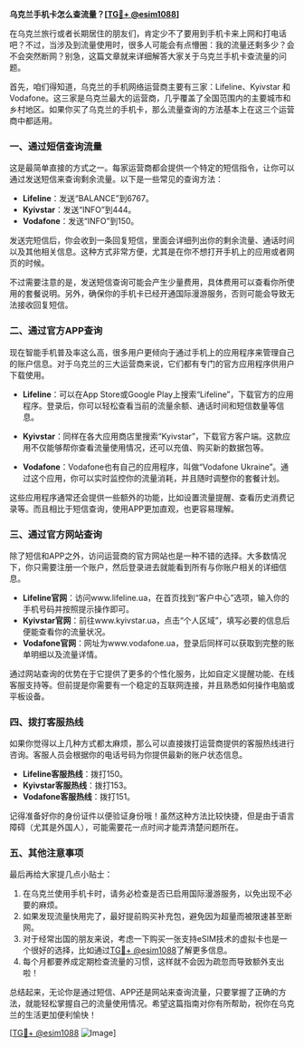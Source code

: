 **乌克兰手机卡怎么查流量？[[TG💪+ @esim1088](https://t.me/s/esim1088)]**

在乌克兰旅行或者长期居住的朋友们，肯定少不了要用到手机卡来上网和打电话吧？不过，当涉及到流量使用时，很多人可能会有点懵圈：我的流量还剩多少？会不会突然断网？别急，这篇文章就来详细解答大家关于乌克兰手机卡查流量的问题。

首先，咱们得知道，乌克兰的手机网络运营商主要有三家：Lifeline、Kyivstar 和 Vodafone。这三家是乌克兰最大的运营商，几乎覆盖了全国范围内的主要城市和乡村地区。如果你买了乌克兰的手机卡，那么流量查询的方法基本上在这三个运营商中都适用。

### **一、通过短信查询流量**

这是最简单直接的方式之一。每家运营商都会提供一个特定的短信指令，让你可以通过发送短信来查询剩余流量。以下是一些常见的查询方法：

- **Lifeline**：发送“BALANCE”到6767。
- **Kyivstar**：发送“INFO”到444。
- **Vodafone**：发送“INFO”到150。

发送完短信后，你会收到一条回复短信，里面会详细列出你的剩余流量、通话时间以及其他相关信息。这种方式非常方便，尤其是在你不想打开手机上的应用或者网页的时候。

不过需要注意的是，发送短信查询可能会产生少量费用，具体费用可以查看你所使用的套餐说明。另外，确保你的手机卡已经开通国际漫游服务，否则可能会导致无法接收回复短信。

### **二、通过官方APP查询**

现在智能手机普及率这么高，很多用户更倾向于通过手机上的应用程序来管理自己的账户信息。对于乌克兰的三大运营商来说，它们都有专门的官方应用程序供用户下载使用。

- **Lifeline**：可以在App Store或Google Play上搜索“Lifeline”，下载官方的应用程序。登录后，你可以轻松查看当前的流量余额、通话时间和短信数量等信息。
  
- **Kyivstar**：同样在各大应用商店里搜索“Kyivstar”，下载官方客户端。这款应用不仅能够帮你查看流量使用情况，还可以充值、购买新的数据包等。

- **Vodafone**：Vodafone也有自己的应用程序，叫做“Vodafone Ukraine”。通过这个应用，你可以实时监控你的流量消耗，并且随时调整你的套餐计划。

这些应用程序通常还会提供一些额外的功能，比如设置流量提醒、查看历史消费记录等。而且相比于短信查询，使用APP更加直观，也更容易理解。

### **三、通过官方网站查询**

除了短信和APP之外，访问运营商的官方网站也是一种不错的选择。大多数情况下，你只需要注册一个账户，然后登录进去就能看到所有与你账户相关的详细信息。

- **Lifeline官网**：访问www.lifeline.ua，在首页找到“客户中心”选项，输入你的手机号码并按照提示操作即可。
- **Kyivstar官网**：前往www.kyivstar.ua，点击“个人区域”，填写必要的信息后便能查看你的流量状况。
- **Vodafone官网**：网址为www.vodafone.ua，登录后同样可以获取到完整的账单明细以及流量详情。

通过网站查询的优势在于它提供了更多的个性化服务，比如自定义提醒功能、在线客服支持等。但前提是你需要有一个稳定的互联网连接，并且熟悉如何操作电脑或平板设备。

### **四、拨打客服热线**

如果你觉得以上几种方式都太麻烦，那么可以直接拨打运营商提供的客服热线进行咨询。客服人员会根据你的电话号码为你提供最新的账户状态信息。

- **Lifeline客服热线**：拨打150。
- **Kyivstar客服热线**：拨打153。
- **Vodafone客服热线**：拨打151。

记得准备好你的身份证件以便验证身份哦！虽然这种方法比较快捷，但是由于语言障碍（尤其是外国人），可能需要花一点时间才能弄清楚问题所在。

### **五、其他注意事项**

最后再给大家提几点小贴士：
1. 在乌克兰使用手机卡时，请务必检查是否已启用国际漫游服务，以免出现不必要的麻烦。
2. 如果发现流量快用完了，最好提前购买补充包，避免因为超量而被限速甚至断网。
3. 对于经常出国的朋友来说，考虑一下购买一张支持eSIM技术的虚拟卡也是一个很好的选择，比如通过[TG💪+ @esim1088](https://t.me/s/esim1088)了解更多信息。
4. 每个月都要养成定期检查流量的习惯，这样就不会因为疏忽而导致额外支出啦！

总结起来，无论你是通过短信、APP还是网站来查询流量，只要掌握了正确的方法，就能轻松掌握自己的流量使用情况。希望这篇指南对你有所帮助，祝你在乌克兰的生活更加便利愉快！

[[TG💪+ @esim1088](https://t.me/s/esim1088) ![Image](https://i.postimg.cc/4NQfJmqS/Snipaste-2025-05-13-00-14-12.png)]
